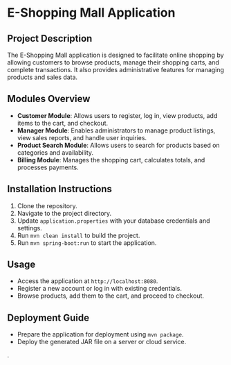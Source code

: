# E-Shopping Mall Application

## Project Description
The E-Shopping Mall application is designed to facilitate online shopping by allowing customers to browse products, manage their shopping carts, and complete transactions. It also provides administrative features for managing products and sales data.

## Modules Overview
- **Customer Module**: Allows users to register, log in, view products, add items to the cart, and checkout.
- **Manager Module**: Enables administrators to manage product listings, view sales reports, and handle user inquiries.
- **Product Search Module**: Allows users to search for products based on categories and availability.
- **Billing Module**: Manages the shopping cart, calculates totals, and processes payments.

## Installation Instructions
1. Clone the repository.
2. Navigate to the project directory.
3. Update `application.properties` with your database credentials and settings.
4. Run `mvn clean install` to build the project.
5. Run `mvn spring-boot:run` to start the application.

## Usage
- Access the application at `http://localhost:8080`.
- Register a new account or log in with existing credentials.
- Browse products, add them to the cart, and proceed to checkout.

## Deployment Guide
- Prepare the application for deployment using `mvn package`.
- Deploy the generated JAR file on a server or cloud service.

.
